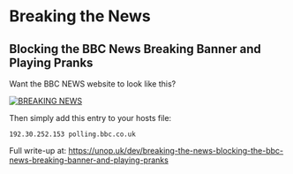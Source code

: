 # Breaking the News
## Blocking the BBC News Breaking Banner and Playing Pranks

Want the BBC NEWS website to look like this?

[![BREAKING NEWS](https://unop.uk/wp-content/uploads/2015/07/BAD-BREAKING.png "BREAKING NEWS")](https://unop.uk/dev/breaking-the-news-blocking-the-bbc-news-breaking-banner-and-playing-pranks/)

Then simply add this entry to your hosts file:
```
192.30.252.153 polling.bbc.co.uk
```

Full write-up at: https://unop.uk/dev/breaking-the-news-blocking-the-bbc-news-breaking-banner-and-playing-pranks
